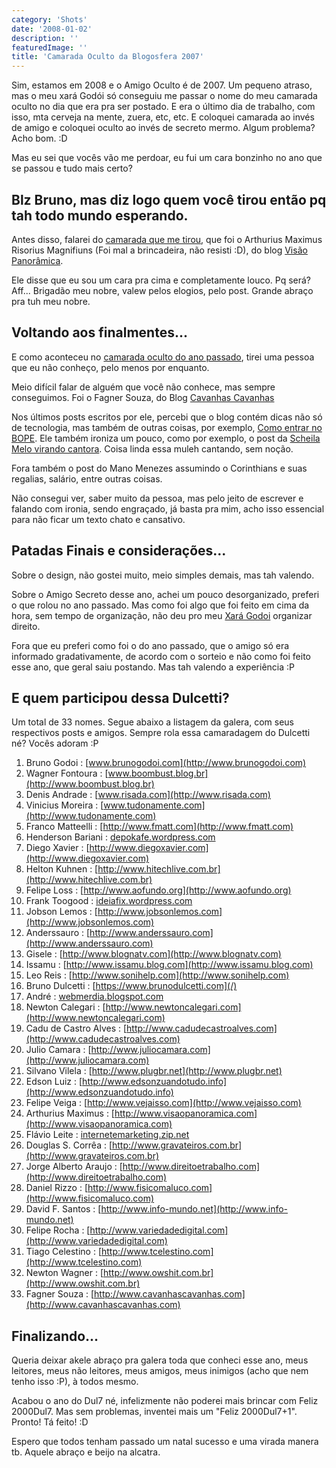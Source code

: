 ```yaml
---
category: 'Shots'
date: '2008-01-02'
description: ''
featuredImage: ''
title: 'Camarada Oculto da Blogosfera 2007'
---
```


Sim, estamos em 2008 e o Amigo Oculto é de 2007. Um pequeno atraso, mas o meu xará Godói só conseguiu me passar o nome do meu camarada oculto no dia que era pra ser postado. E era o último dia de trabalho, com isso, mta cerveja na mente, zuera, etc, etc. E coloquei camarada ao invés de amigo e coloquei oculto ao invés de secreto mermo. Algum problema? Acho bom. :D

Mas eu sei que vocês vão me perdoar, eu fui um cara bonzinho no ano que se passou e tudo mais certo?

## Blz Bruno, mas diz logo quem você tirou então pq tah todo mundo esperando.

Antes disso, falarei do [camarada que me tirou](http://www.visaopanoramica.com/2007/12/20/amigo-secreto-da-blogosfera/), que foi o Arthurius Maximus Risorius Magnifiuns (Foi mal a brincadeira, não resisti :D), do blog [Visão Panorâmica](http://www.visaopanoramica.com/).

Ele disse que eu sou um cara pra cima e completamente louco. Pq será? Aff... Brigadão meu nobre, valew pelos elogios, pelo post. Grande abraço pra tuh meu nobre.

## Voltando aos finalmentes...

E como aconteceu no [camarada oculto do ano passado](/amigo-secreto-oculto-da-blogosfera), tirei uma pessoa que eu não conheço, pelo menos por enquanto.

Meio difícil falar de alguém que você não conhece, mas sempre conseguimos. Foi o Fagner Souza, do Blog [Cavanhas Cavanhas](http://cavanhascavanhas.com/)

Nos últimos posts escritos por ele, percebi que o blog contém dicas não só de tecnologia, mas também de outras coisas, por exemplo, [Como entrar no BOPE](http://cavanhascavanhas.com/2007/11/28/como-entrar-no-bope/). Ele também ironiza um pouco, como por exemplo, o post da [Scheila Melo virando cantora](http://cavanhascavanhas.com/2007/12/08/sheila-mello-o-futuro-icone-da-mpb-brasileira/). Coisa linda essa muleh cantando, sem noção.

Fora também o post do Mano Menezes assumindo o Corinthians e suas regalias, salário, entre outras coisas.

Não consegui ver, saber muito da pessoa, mas pelo jeito de escrever e falando com ironia, sendo engraçado, já basta pra mim, acho isso essencial para não ficar um texto chato e cansativo.

## Patadas Finais e considerações...

Sobre o design, não gostei muito, meio simples demais, mas tah valendo.

Sobre o Amigo Secreto desse ano, achei um pouco desorganizado, preferi o que rolou no ano passado. Mas como foi algo que foi feito em cima da hora, sem tempo de organização, não deu pro meu [Xará Godoi](http://www.brunogodoi.com/blog/) organizar direito.

Fora que eu preferi como foi o do ano passado, que o amigo só era informado gradativamente, de acordo com o sorteio e não como foi feito esse ano, que geral saiu postando. Mas tah valendo a experiência :P

## E quem participou dessa Dulcetti?

Um total de 33 nomes. Segue abaixo a listagem da galera, com seus respectivos posts e amigos. Sempre rola essa camaradagem do Dulcetti né? Vocês adoram :P

1. Bruno Godoi : [www.brunogodoi.com](http://www.brunogodoi.com)
2. Wagner Fontoura : [www.boombust.blog.br](http://www.boombust.blog.br)
3. Denis Andrade : [www.risada.com](http://www.risada.com)
4. Vinicius Moreira : [www.tudonamente.com](http://www.tudonamente.com)
5. Franco Matteelli : [http://www.fmatt.com](http://www.fmatt.com)
6. Henderson Bariani : [depokafe.wordpress.com](depokafe.wordpress.com)
7. Diego Xavier : [http://www.diegoxavier.com](http://www.diegoxavier.com)
8. Helton Kuhnen : [http://www.hitechlive.com.br](http://www.hitechlive.com.br)
9. Felipe Loss : [http://www.aofundo.org](http://www.aofundo.org)
10. Frank Toogood : [ideiafix.wordpress.com](ideiafix.wordpress.com)
11. Jobson Lemos : [http://www.jobsonlemos.com](http://www.jobsonlemos.com)
12. Anderssauro : [http://www.anderssauro.com](http://www.anderssauro.com)
13. Gisele : [http://www.blognatv.com](http://www.blognatv.com)
14. Issamu : [http://www.issamu.blog.com](http://www.issamu.blog.com)
15. Leo Reis : [http://www.sonihelp.com](http://www.sonihelp.com)
16. Bruno Dulcetti : [https://www.brunodulcetti.com](/)
17. André : [webmerdia.blogspot.com](webmerdia.blogspot.com)
18. Newton Calegari : [http://www.newtoncalegari.com](http://www.newtoncalegari.com)
19. Cadu de Castro Alves : [http://www.cadudecastroalves.com](http://www.cadudecastroalves.com)
20. Julio Camara : [http://www.juliocamara.com](http://www.juliocamara.com)
21. Silvano Vilela : [http://www.plugbr.net](http://www.plugbr.net)
22. Edson Luiz : [http://www.edsonzuandotudo.info](http://www.edsonzuandotudo.info)
23. Felipe Veiga : [http://www.vejaisso.com](http://www.vejaisso.com)
24. Arthurius Maximus : [http://www.visaopanoramica.com](http://www.visaopanoramica.com)
25. Flávio Leite : [internetemarketing.zip.net](internetemarketing.zip.net)
26. Douglas S. Corrêa : [http://www.gravateiros.com.br](http://www.gravateiros.com.br)
27. Jorge Alberto Araujo : [http://www.direitoetrabalho.com](http://www.direitoetrabalho.com)
28. Daniel Rizzo : [http://www.fisicomaluco.com](http://www.fisicomaluco.com)
29. David F. Santos : [http://www.info-mundo.net](http://www.info-mundo.net)
30. Felipe Rocha : [http://www.variedadedigital.com](http://www.variedadedigital.com)
31. Tiago Celestino : [http://www.tcelestino.com](http://www.tcelestino.com)
32. Newton Wagner : [http://www.owshit.com.br](http://www.owshit.com.br)
33. Fagner Souza : [http://www.cavanhascavanhas.com](http://www.cavanhascavanhas.com)

## Finalizando...

Queria deixar akele abraço pra galera toda que conheci esse ano, meus leitores, meus não leitores, meus amigos, meus inimigos (acho que nem tenho isso :P), à todos mesmo.

Acabou o ano do Dul7 né, infelizmente não poderei mais brincar com Feliz 2000Dul7. Mas sem problemas, inventei mais um "Feliz 2000Dul7+1". Pronto! Tá feito! :D

Espero que todos tenham passado um natal sucesso e uma virada manera tb. Aquele abraço e beijo na alcatra.
